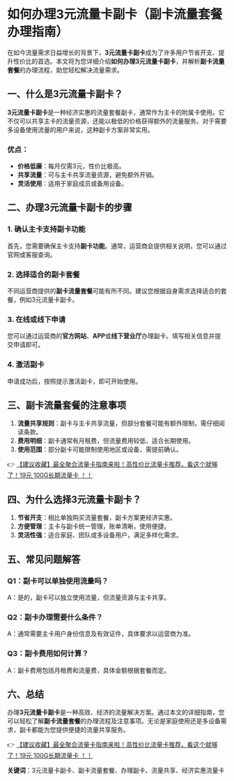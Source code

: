# 如何办理3元流量卡副卡（副卡流量套餐办理指南）

在如今流量需求日益增长的背景下，**3元流量卡副卡**成为了许多用户节省开支、提升性价比的首选。本文将为您详细介绍**如何办理3元流量卡副卡**，并解析**副卡流量套餐**的办理流程，助您轻松解决流量需求。

## 一、什么是3元流量卡副卡？

**3元流量卡副卡**是一种经济实惠的流量套餐副卡，通常作为主卡的附属卡使用。它不仅可以共享主卡的流量资源，还能以极低的价格获得额外的流量服务。对于需要多设备使用流量的用户来说，这种副卡方案非常实用。

### 优点：
- **价格低廉**：每月仅需3元，性价比极高。
- **共享流量**：可与主卡共享流量资源，避免额外开销。
- **灵活使用**：适用于家庭成员或备用设备。

## 二、办理3元流量卡副卡的步骤

### 1. 确认主卡支持副卡功能
首先，您需要确保主卡支持**副卡功能**。通常，运营商会提供相关说明，您可以通过官网或客服查询。

### 2. 选择适合的副卡套餐
不同运营商提供的**副卡流量套餐**可能有所不同。建议您根据自身需求选择适合的套餐，例如3元流量卡副卡。

### 3. 在线或线下申请
您可以通过运营商的**官方网站**、**APP**或**线下营业厅**办理副卡。填写相关信息并提交申请即可。

### 4. 激活副卡
申请成功后，按照提示激活副卡，即可开始使用。

## 三、副卡流量套餐的注意事项

1. **流量共享规则**：副卡与主卡共享流量，但部分套餐可能有额外限制，需仔细阅读条款。
2. **费用明细**：副卡通常有月租费，但流量费用较低，适合长期使用。
3. **使用范围**：部分副卡可能限制使用地区或设备，需提前确认。

👉 [【建议收藏】最全聚合流量卡指南来啦！高性价比流量卡推荐，看这个就够了！19元 100G长期流量卡 ！！](https://bit.ly/Liuliangka)

## 四、为什么选择3元流量卡副卡？

1. **节省开支**：相比单独购买流量套餐，副卡方案更经济实惠。
2. **方便管理**：主卡与副卡统一管理，账单清晰，使用便捷。
3. **灵活性强**：适合家庭、团队或多设备用户，满足多样化需求。

## 五、常见问题解答

### Q1：副卡可以单独使用流量吗？
A：是的，副卡可以独立使用流量，但流量资源与主卡共享。

### Q2：副卡办理需要什么条件？
A：通常需要主卡用户身份信息及有效证件，具体要求以运营商为准。

### Q3：副卡费用如何计算？
A：副卡费用包括月租费和流量费，具体金额根据套餐而定。

## 六、总结

办理**3元流量卡副卡**是一种高效、经济的流量解决方案。通过本文的详细指南，您可以轻松了解**副卡流量套餐**的办理流程及注意事项。无论是家庭使用还是多设备需求，副卡都能为您提供便捷的流量共享服务。

👉 [【建议收藏】最全聚合流量卡指南来啦！高性价比流量卡推荐，看这个就够了！19元 100G长期流量卡 ！！](https://bit.ly/Liuliangka)

**关键词**：3元流量卡副卡、副卡流量套餐、办理副卡、流量共享、经济实惠流量卡